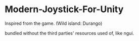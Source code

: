 # Modern-Joystick-For-Unity
Inspired from the game. (Wild island: Durango)

bundled without the third parties' resources used of, like ngui.
